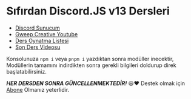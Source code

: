 # Sıfırdan Discord.JS v13 Dersleri
- [Discord Sunucum](https://discord.gg/rabel)
- [Gweep Creative Youtube](https://youtube.com/GweepCreativeOfficial)
- [Ders Oynatma Listesi](https://www.youtube.com/playlist?list=PLh0_Cl_pAN63tTx8Yw3J0IVuVDuo9ogi8)
- [Son Ders Videosu](https://youtu.be/MGY-KoY10Bg?list=PLh0_Cl_pAN63tTx8Yw3J0IVuVDuo9ogi8)

Konsolunuza `npm i` veya `pnpm i` yazdıktan sonra modüller inecektir,
Modüllerin tamamını indirdikten sonra gerekli bilgileri doldurup direk başlatabilirsiniz.

***HER DERSDEN SONRA GÜNCELLENMEKTEDİR!*** 😃❤️
Destek olmak için [Abone](https://www.youtube.com/GweepCreativeOfficial/?sub_confirmation=1) Olmanız yeterlidir.
